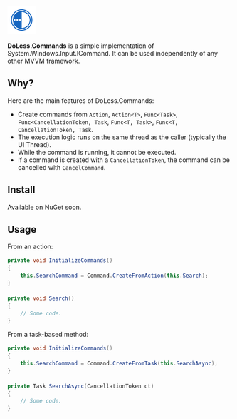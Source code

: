![Logo](./nuget/doless.png)

**DoLess.Commands** is a simple implementation of System.Windows.Input.ICommand. It can be used independently of any other MVVM framework.

## Why?
Here are the main features of DoLess.Commands:

- Create commands from `Action`, `Action<T>`, `Func<Task>`, `Func<CancellationToken, Task`, `Func<T, Task>`, `Func<T, CancellationToken, Task`.
- The execution logic runs on the same thread as the caller (typically the UI Thread).
- While the command is running, it cannot be executed.
- If a command is created with a `CancellationToken`, the command can be cancelled with `CancelCommand`.

## Install

Available on NuGet soon.

## Usage

From an action:
```csharp
private void InitializeCommands()
{
	this.SearchCommand = Command.CreateFromAction(this.Search);
}

private void Search()
{
	// Some code.
}
```

From a task-based method:
```csharp
private void InitializeCommands()
{
	this.SearchCommand = Command.CreateFromTask(this.SearchAsync);
}

private Task SearchAsync(CancellationToken ct)
{
	// Some code.
}
```
